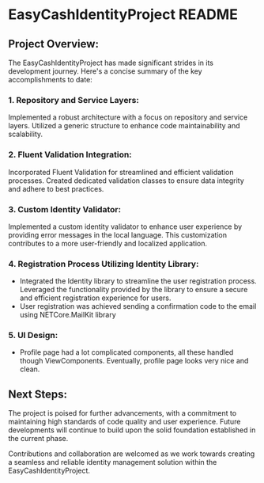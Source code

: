 # EasyCashIdentityProject README

## Project Overview:

The EasyCashIdentityProject has made significant strides in its development journey. Here's a concise summary of the key accomplishments to date:

### 1. Repository and Service Layers:

Implemented a robust architecture with a focus on repository and service layers. Utilized a generic structure to enhance code maintainability and scalability.

### 2. Fluent Validation Integration:

Incorporated Fluent Validation for streamlined and efficient validation processes. Created dedicated validation classes to ensure data integrity and adhere to best practices.

### 3. Custom Identity Validator:

Implemented a custom identity validator to enhance user experience by providing error messages in the local language. This customization contributes to a more user-friendly and localized application.

### 4. Registration Process Utilizing Identity Library:

- Integrated the Identity library to streamline the user registration process. Leveraged the functionality provided by the library to ensure a secure and efficient registration experience for users.
- User registration was achieved sending a confirmation code to the email using NETCore.MailKit library

### 5. UI Design:
- Profile page had a lot complicated components, all these handled though ViewComponents. Eventually, profile page looks very nice and clean.

## Next Steps:

The project is poised for further advancements, with a commitment to maintaining high standards of code quality and user experience. Future developments will continue to build upon the solid foundation established in the current phase.

Contributions and collaboration are welcomed as we work towards creating a seamless and reliable identity management solution within the EasyCashIdentityProject.
